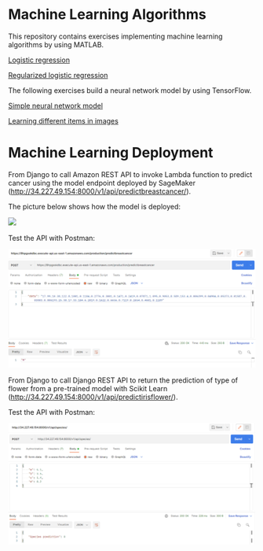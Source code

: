 # Machine Learning Algorithms

This repository contains exercises implementing machine learning algorithms by using MATLAB.

[Logistic regression](../master/logistic-regression.md)

[Regularized logistic regression](../master/regularized-logistic-regression.md)

The following exercises build a neural network model by using TensorFlow.

[Simple neural network model](../master//TensorFlow_Exercise_1.ipynb)

[Learning different items in images](../master/TensorFlow_Exercise_2.ipynb)

# Machine Learning Deployment

From Django to call Amazon REST API to invoke Lambda function to predict cancer using the model endpoint deployed by SageMaker (http://34.227.49.154:8000/v1/api/predictbreastcancer/).

The picture below shows how the model is deployed:

<img src="https://d2908q01vomqb2.cloudfront.net/f1f836cb4ea6efb2a0b1b99f41ad8b103eff4b59/2021/03/31/1-diagram.jpg" width="500">

Test the API with Postman:

<img src="https://github.com/a-yosua/machine-learning/blob/master/images/amazon_api_test_1.png" width="600">

From Django to call Django REST API to return the prediction of type of flower from a pre-trained model with Scikit Learn (http://34.227.49.154:8000/v1/api/predictirisflower/).

Test the API with Postman:

<img src="https://github.com/a-yosua/machine-learning/blob/master/images/django_api_test_1.png" width="600">
